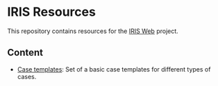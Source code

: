 # IRIS Resources 

This repository contains resources for the [IRIS Web](https://dfir-iris.org) project.  

## Content

- [Case templates](/Case%20templates/): Set of a basic case templates for different types of cases.
